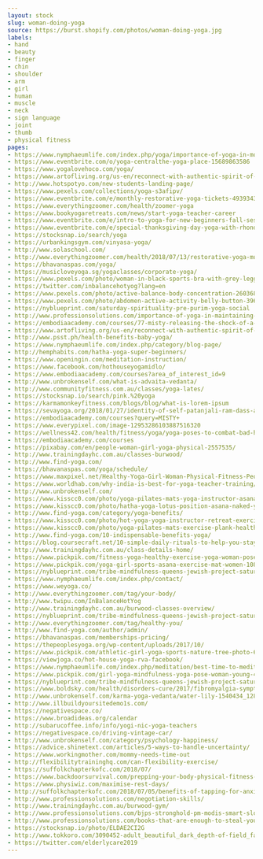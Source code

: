 ```yaml
---
layout: stock
slug: woman-doing-yoga
source: https://burst.shopify.com/photos/woman-doing-yoga.jpg
labels:
- hand
- beauty
- finger
- chin
- shoulder
- arm
- girl
- human
- muscle
- neck
- sign language
- joint
- thumb
- physical fitness
pages:
- https://www.nymphaeumlife.com/index.php/yoga/importance-of-yoga-in-modern-life/
- https://www.eventbrite.com/o/yoga-centralthe-yoga-place-15689863586
- https://www.yogalovehoco.com/yoga/
- https://www.artofliving.org/us-en/reconnect-with-authentic-spirit-of-yoga-and-celebrate-yoga-day
- http://www.hotspotyo.com/new-students-landing-page/
- https://www.pexels.com/collections/yoga-s3afipv/
- https://www.eventbrite.com/e/monthly-restorative-yoga-tickets-49393439106
- https://www.everythingzoomer.com/health/zoomer-yoga
- https://www.bookyogaretreats.com/news/start-yoga-teacher-career
- https://www.eventbrite.com/e/intro-to-yoga-for-new-beginners-fall-session-tickets-49740128062
- https://www.eventbrite.com/e/special-thanksgiving-day-yoga-with-rhonda-kuster-tickets-52353776555
- https://stocksnap.io/search/yoga
- https://urbankingsgym.com/vinyasa-yoga/
- http://www.solaschool.com/
- http://www.everythingzoomer.com/health/2018/07/13/restorative-yoga-muscle-cramps/
- https://bhavanaspas.com/yoga/
- https://musicloveyoga.sg/yogaclasses/corporate-yoga/
- https://www.pexels.com/photo/woman-in-black-sports-bra-with-grey-leggings-carrying-yoga-mat-834893/
- https://twitter.com/inbalancehotyog?lang=en
- https://www.pexels.com/photo/active-balance-body-concentration-260368/
- https://www.pexels.com/photo/abdomen-active-activity-belly-button-396133/
- https://nyblueprint.com/saturday-spirituality-pre-purim-yoga-social
- http://www.professionsolutions.com/importance-of-yoga-in-maintaining-healthy-life-years/
- https://embodiaacademy.com/courses/77-misty-releasing-the-shock-of-a-cancer-diagnosis-anne-pitman
- https://www.artofliving.org/us-en/reconnect-with-authentic-spirit-of-yoga-and-celebrate-yoga-day?mobile=1
- http://www.psst.ph/health-benefits-baby-yoga/
- https://www.nymphaeumlife.com/index.php/category/blog-page/
- http://hemphabits.com/hatha-yoga-super-beginners/
- https://www.openingin.com/meditation-instruction/
- https://www.facebook.com/hothouseyogamidlo/
- https://www.embodiaacademy.com/courses?area_of_interest_id=9
- http://www.unbrokenself.com/what-is-advaita-vedanta/
- http://www.communityfitness.com.au/classes/yoga-lates/
- https://stocksnap.io/search/pink.%20yoga
- https://karmamonkeyfitness.com/blogs/blog/what-is-lorem-ipsum
- https://sevayoga.org/2018/01/27/identity-of-self-patanjali-ram-dass-and-tantra/
- https://embodiaacademy.com/courses?query=MISTY+
- https://www.everypixel.com/image-12953286103887516320
- https://wellness42.com/health/fitness/yoga/yoga-poses-to-combat-bad-habits/
- https://embodiaacademy.com/courses
- https://pixabay.com/en/people-woman-girl-yoga-physical-2557535/
- http://www.trainingdayhc.com.au/classes-burwood/
- http://www.find-yoga.com/
- https://bhavanaspas.com/yoga/schedule/
- https://www.maxpixel.net/Healthy-Yoga-Girl-Woman-Physical-Fitness-People-2557535
- https://www.worldhab.com/why-india-is-best-for-yoga-teacher-training/
- http://www.unbrokenself.com/
- https://www.kisscc0.com/photo/yoga-pilates-mats-yoga-instructor-asana-yoga-serie-ceb0wx/
- https://www.kisscc0.com/photo/hatha-yoga-lotus-position-asana-naked-yoga-health-2nxvbd/
- http://www.find-yoga.com/category/yoga-benefits/
- https://www.kisscc0.com/photo/hot-yoga-yoga-instructor-retreat-exercise-health-tjteg6/
- https://www.kisscc0.com/photo/yoga-pilates-mats-exercise-plank-health-t2x2aj/
- http://www.find-yoga.com/10-indispensable-benefits-yoga/
- https://blog.coursecraft.net/10-simple-daily-rituals-to-help-you-stay-centered-and-productive-bbfd34b8e431
- http://www.trainingdayhc.com.au/class-details-home/
- https://www.pickpik.com/fitness-yoga-healthy-exercise-yoga-woman-pose-110862
- https://www.pickpik.com/yoga-girl-sports-asana-exercise-mat-women-108929
- https://nyblueprint.com/tribe-mindfulness-queens-jewish-project-saturday-spirituality-2
- https://www.nymphaeumlife.com/index.php/contact/
- https://www.weyoga.co/
- http://www.everythingzoomer.com/tag/your-body/
- http://www.twipu.com/InBalanceHotYog
- http://www.trainingdayhc.com.au/burwood-classes-overview/
- https://nyblueprint.com/tribe-mindfulness-queens-jewish-project-saturday-spirituality-3
- http://www.everythingzoomer.com/tag/healthy-you/
- http://www.find-yoga.com/author/admin/
- https://bhavanaspas.com/memberships-pricing/
- https://thepeoplesyoga.org/wp-content/uploads/2017/10/
- https://www.pickpik.com/athletic-girl-yoga-sports-nature-tree-photo-6898
- https://viewjoga.co/hot-house-yoga-rva-facebook/
- https://www.nymphaeumlife.com/index.php/meditation/best-time-to-meditate/
- https://www.pickpik.com/girl-yoga-mindfulness-yoga-pose-woman-young-41961
- https://nyblueprint.com/tribe-mindfulness-queens-jewish-project-saturday-spirituality-1
- https://www.boldsky.com/health/disorders-cure/2017/fibromyalgia-symptoms-treatment-117259.html
- http://www.unbrokenself.com/karma-yoga-vedanta/water-lily-1540434_1280/
- http://www.illbuildyoursitedemo1s.com/
- https://negativespace.co/
- https://www.broadideas.org/calendar
- http://subarucoffee.info/info/yogi-nic-yoga-teachers
- https://negativespace.co/driving-vintage-car/
- http://www.unbrokenself.com/category/psychology-happiness/
- https://advice.shinetext.com/articles/5-ways-to-handle-uncertainty/
- https://www.workingmother.com/mommy-needs-time-out
- http://flexibilitytraininghq.com/can-flexibility-exercise/
- https://suffolkchapterkofc.com/2018/07/
- https://www.backdoorsurvival.com/prepping-your-body-physical-fitness-for-women/
- https://www.physiwiz.com/maximise-rest-days/
- http://suffolkchapterkofc.com/2018/07/05/benefits-of-tapping-for-anxiety/
- http://www.professionsolutions.com/negotiation-skills/
- http://www.trainingdayhc.com.au/burwood-gym/
- http://www.professionsolutions.com/bjps-stronghold-pm-modis-smart-slogans-and-more/
- http://www.professionsolutions.com/books-that-are-enough-to-steal-your-good-nights-sleep/
- https://stocksnap.io/photo/ELDAE2CI2G
- http://www.tokkoro.com/3090452-adult_beautiful_dark_depth-of-field_facial-expression_fashion_focus_girl_hand_indoors_model_person_photoshoot_pose_pretty_sexy_side-view_skin_studio_style_woman_yoga.html
- https://twitter.com/elderlycare2019
---
```

